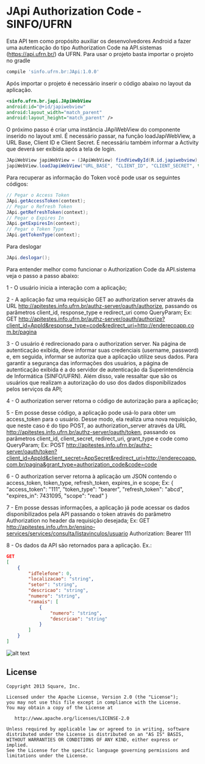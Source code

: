 # JApi Authorization Code - SINFO/UFRN

Esta API tem como propósito auxiliar os desenvolvedores Android a fazer uma autenticação do tipo Authorization Code na API.sistemas (https://api.ufrn.br/) da UFRN. Para usar o projeto basta importar o projeto no gradle
```gradle
compile 'sinfo.ufrn.br:JApi:1.0.0'
```
Após importar o projeto é necessário inserir o código abaixo no layout da aplicação.
```xml
<sinfo.ufrn.br.japi.JApiWebView
android:id="@+id/japiwebview"
android:layout_width="match_parent"
android:layout_height="match_parent" />
```
O próximo passo é criar uma instância JApiWebView do componente inserido no layout xml. É necessário passar, na função loadJapiWebView, a URL Base, Client ID e Client Secret. É necessáriu também informar a Activity que deverá ser exibida após a tela de login. 
```java
JApiWebView japiWebView = (JApiWebView) findViewById(R.id.japiwebview);
japiWebView.loadJapiWebView("URL_BASE", "CLIENT_ID", "CLIENT_SECRET", this, ResultActivity.class);
```
Para recuperar as informação do Token você pode usar os seguintes códigos:
```java
// Pegar o Access Token
JApi.getAccessToken(context);
// Pegar o Refresh Token
JApi.getRefreshToken(context);
// Pegar o Expires In
JApi.getExpiresIn(context);
// Pegar o Token Type 
JApi.getTokenType(context);
```
Para deslogar 
```java
JApi.deslogar();
```
Para entender melhor como funcionar o Authorization Code da API.sistema veja o passo a passo abaixo:

1 - O usuário inicia a interação com a aplicação;

2 - A aplicação faz uma requisição GET ao authorization server através da URL http://apitestes.info.ufrn.br/authz-server/oauth/authorize, passando os parâmetros client_id, response_type e redirect_uri como QueryParam; 
Ex: GET http://apitestes.info.ufrn.br/authz-server/oauth/authorize?client_id=AppId&response_type=code&redirect_uri=http://enderecoapp.com.br/pagina

3 - O usuário é redirecionado para o authorization server. Na página de autenticação exibida, deve informar suas credenciais (username, password) e, em seguida, informar se autoriza que a aplicação utilize seus dados. Para garantir a segurança das informações dos usuários, a página de autenticação exibida é a do servidor de autenticação da Superintendência de Informática (SINFO/UFRN). Além disso, vale ressaltar que são os usuários que realizam a autorização do uso dos dados disponibilizados pelos serviços da API;

4 - O authorization server retorna o código de autorização para a aplicação;

5 - Em posse desse código, a aplicação pode usá-lo para obter um access_token para o usuário. Desse modo, ela realiza uma nova requisição, que neste caso é do tipo POST, ao authorization_server através da URL http://apitestes.info.ufrn.br/authz-server/oauth/token, passando os parâmetros client_id, client_secret, redirect_uri, grant_type e code como QueryParam;
Ex: POST http://apitestes.info.ufrn.br/authz-server/oauth/token?client_id=AppId&client_secret=AppSecret&redirect_uri=http://enderecoapp.com.br/pagina&grant_type=authorization_code&code=code

6 - O authorization server retorna à aplicação um JSON contendo o access_token, token_type, refresh_token, expires_in e scope;
Ex: { "access_token": "111", "token_type": "bearer", "refresh_token": "abcd", "expires_in": 7431095, "scope": "read" }

7 - Em posse dessas informações, a aplicação já pode acessar os dados disponibilizados pela API passando o token através do parâmetro Authorization no header da requisição desejada;
Ex: GET http://apitestes.info.ufrn.br/ensino-services/services/consulta/listavinculos/usuario
Authorization: Bearer 111

8 - Os dados da API são retornados para a aplicação.
Ex.:
```json
GET 
[
	{
		"idTelefone": 0,
		"localizacao": "string",
		"setor": "string",
		"descricao": "string",
		"numero": "string",
		"ramais": [
			{
				"numero": "string",
				"descricao": "string"
			}
		]
	}
]
```
![alt text](https://api.ufrn.br/images/authorization_code_ufrn.png)

## License

```
Copyright 2013 Square, Inc.

Licensed under the Apache License, Version 2.0 (the "License");
you may not use this file except in compliance with the License.
You may obtain a copy of the License at

   http://www.apache.org/licenses/LICENSE-2.0

Unless required by applicable law or agreed to in writing, software
distributed under the License is distributed on an "AS IS" BASIS,
WITHOUT WARRANTIES OR CONDITIONS OF ANY KIND, either express or implied.
See the License for the specific language governing permissions and
limitations under the License.
